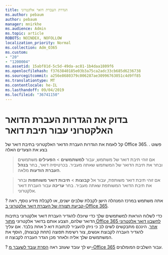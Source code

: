 ```yaml
---
title: הגדרת העברת דואר אלקטרוני
ms.author: pebaum
author: pebaum
manager: mnirkhe
ms.audience: Admin
ms.topic: article
ROBOTS: NOINDEX, NOFOLLOW
localization_priority: Normal
ms.collection: Adm_O365
ms.custom:
- "20"
- "1200004"
ms.assetid: 15abf81d-5c5d-49da-ac81-1b4daa1809f6
ms.openlocfilehash: f3763840185e03b3a75ca2adc33cb685d6236738
ms.sourcegitcommit: a256e8680379c006287ae30996763051c4d9ff85
ms.translationtype: MT
ms.contentlocale: he-IL
ms.lasthandoff: 09/04/2019
ms.locfileid: "36741150"
---
```

# <a name="check-the-email-forwarding-settings-for-a-mailbox"></a>בדוק את הגדרות העברת הדואר האלקטרוני עבור תיבת דואר

קל לאמת את הגדרות העברת הדואר האלקטרוני בתיבת דואר של Office 365. . פשוט בצע את הצעדים האלה
  
> אם זוהי תיבת דואר של משתמש, עבור **למשתמשים** \> **הפעילים** משתמשים ובחר את תיבת הדואר של המשתמש שאתה מעביר. בכרטיסיה דואר, בחר **בנהל העברת** **הודעות** מלאה.
    
> אם זוהי תיבת דואר משותפת, עבור אל **קבוצות** \> **תיבות דואר משותפות** ובחר את תיבת הדואר המשותפת שאתה מעביר. בחר **עריכה** עבור העברת דואר אלקטרוני.

? אתה משתמש במרכז המנהלה הישן לקבלת שלבים ישנים, או לקבלת מידע נוסף, ראה [קביעת תצורה של העברת דואר אלקטרוני ב-Office 365](https://docs.microsoft.com/office365/admin/email/configure-email-forwarding).
  
כדי לשלוח הוראות למשתמשים שלך כדי שיוכלו להגדיר העברת דואר אלקטרוני בתיבות הדואר שלהם, הצבע אותם בדואר אלקטרוני [מתוך Office 365 לחשבון דואר אלקטרוני אחר](https://support.office.com/article/Forward-email-from-Office-365-to-another-email-account-1ed4ee1e-74f8-4f53-a174-86b748ff6a0e). הינכם מתבקשים לשים לב כי ניתן להעביר לכתובת דוא ל אחת בלבד. אם עליך להגדיר העברה לקבוצת אנשים, צור רשימת תפוצה (תחת קבוצות), הוסף את המשתמשים שלך אליה ולאחר מכן הגדר העברה לקבוצה זו.
  
? יש לך עובד שעוזב ראה [הסרת עובד לשעבר מ-Office 365](https://docs.microsoft.com/office365/admin/add-users/remove-former-employee) עבור השלבים המומלצים.
  